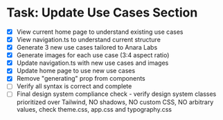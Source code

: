 # Task: Update Use Cases Section

- [x] View current home page to understand existing use cases
- [x] View navigation.ts to understand current structure
- [x] Generate 3 new use cases tailored to Anara Labs
- [x] Generate images for each use case (3:4 aspect ratio)
- [x] Update navigation.ts with new use cases and images
- [x] Update home page to use new use cases
- [x] Remove "generating" prop from components
- [ ] Verify all syntax is correct and complete
- [ ] Final design system compliance check - verify design system classes prioritized over Tailwind, NO shadows, NO custom CSS, NO arbitrary values, check theme.css, app.css and typography.css